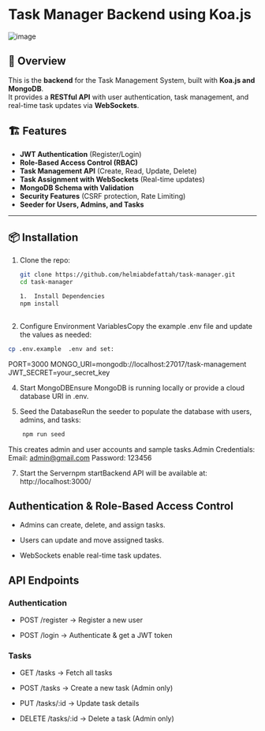 # Task Manager Backend using Koa.js

![image](https://github.com/user-attachments/assets/18300ff0-1292-4b4f-94b0-97258f344075)


## 🚀 Overview
This is the **backend** for the Task Management System, built with **Koa.js and MongoDB**.  
It provides a **RESTful API** with user authentication, task management, and real-time task updates via **WebSockets**.


## 🏗️ Features
- **JWT Authentication** (Register/Login)
- **Role-Based Access Control (RBAC)**
- **Task Management API** (Create, Read, Update, Delete)
- **Task Assignment with WebSockets** (Real-time updates)
- **MongoDB Schema with Validation**
- **Security Features** (CSRF protection, Rate Limiting)
- **Seeder for Users, Admins, and Tasks**

---

## 📦 Installation

1. Clone the repo:
   ```sh
   git clone https://github.com/helmiabdefattah/task-manager.git
   cd task-manager

   1.  Install Dependencies
   npm install
    
2.  Configure Environment VariablesCopy the example .env file and update the values as needed:
   ```sh
   cp .env.example  .env and set:
   ```
   PORT=3000
   MONGO\_URI=mongodb://localhost:27017/task-management
   JWT\_SECRET=your\_secret\_key
    
4.  Start MongoDBEnsure MongoDB is running locally or provide a cloud database URI in .env.
    
5.  Seed the DatabaseRun the seeder to populate the database with users, admins, and tasks:
```sh
    npm run seed
```
   This creates admin and user accounts and sample tasks.Admin Credentials:
    Email: admin@gmail.com
    Password: 123456
    
   7.  Start the Servernpm startBackend API will be available at: http://localhost:3000/
    

Authentication & Role-Based Access Control
------------------------------------------

*   Admins can create, delete, and assign tasks.
    
*   Users can update and move assigned tasks.
    
*   WebSockets enable real-time task updates.
    

API Endpoints
-------------

### Authentication

*   POST /register → Register a new user
    
*   POST /login → Authenticate & get a JWT token
    

### Tasks

*   GET /tasks → Fetch all tasks
    
*   POST /tasks → Create a new task (Admin only)
    
*   PUT /tasks/:id → Update task details
    
*   DELETE /tasks/:id → Delete a task (Admin only)
